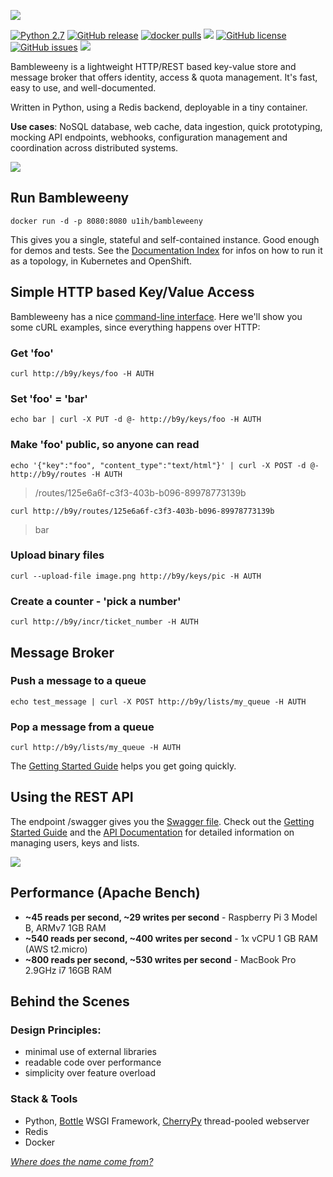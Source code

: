 ![](https://raw.githubusercontent.com/u1i/bambleweeny/master/img/bwy2.png)

[![Python 2.7](https://img.shields.io/badge/python-2.7-blue.svg)](https://www.python.org/downloads/release/python-270/) [![GitHub release](https://img.shields.io/github/release/u1i/bambleweeny.svg)](https://GitHub.com/u1i/bambleweeny/releases) [![docker pulls](https://img.shields.io/badge/dynamic/json.svg?label=Docker%20Pulls&url=https%3A%2F%2Fhub.docker.com%2Fv2%2Frepositories%2Fu1ih%2Fbambleweeny%2F&query=$.pull_count&colorB=2)](https://hub.docker.com/r/u1ih/bambleweeny/) [![](https://img.shields.io/badge/documentation-index-green.svg)](https://github.com/u1i/bambleweeny/blob/master/DocumentationIndex.md) [![GitHub license](https://img.shields.io/github/license/u1i/bambleweeny.svg)](https://github.com/u1i/bambleweeny/blob/master/LICENSE) [![GitHub issues](https://img.shields.io/github/issues/u1i/bambleweeny.svg)](https://GitHub.com/u1i/bambleweeny/issues/) ![](https://img.shields.io/swagger/valid/2.0/https/raw.githubusercontent.com/u1i/bambleweeny/master/swagger.json.svg)

Bambleweeny is a lightweight HTTP/REST based key-value store and message broker that offers identity, access & quota management. It's fast, easy to use, and well-documented.

Written in Python, using a Redis backend, deployable in a tiny container.

**Use cases**: NoSQL database, web cache, data ingestion, quick prototyping, mocking API endpoints, webhooks, configuration management and coordination across distributed systems.

![](https://raw.githubusercontent.com/u1i/bambleweeny/master/img/b9y-logic8.png)

## Run Bambleweeny

`docker run -d -p 8080:8080 u1ih/bambleweeny`

This gives you a single, stateful and self-contained instance. Good enough for demos and tests. See the [Documentation Index](DocumentationIndex.md) for infos on how to run it as a topology, in Kubernetes and OpenShift.

## Simple HTTP based Key/Value Access

Bambleweeny has a nice [command-line interface](https://github.com/u1i/b9y-cli). Here we'll show you some cURL examples, since everything happens over HTTP:

### Get 'foo'

`curl http://b9y/keys/foo -H AUTH`

### Set 'foo' = 'bar'

`echo bar | curl -X PUT -d @- http://b9y/keys/foo -H AUTH`

### Make 'foo' public, so anyone can read

`echo '{"key":"foo", "content_type":"text/html"}' | curl -X POST -d @- http://b9y/routes -H AUTH`

> /routes/125e6a6f-c3f3-403b-b096-89978773139b

`curl http://b9y/routes/125e6a6f-c3f3-403b-b096-89978773139b`
> bar


### Upload binary files

`curl --upload-file image.png http://b9y/keys/pic -H AUTH`

### Create a counter - 'pick a number'

`curl http://b9y/incr/ticket_number -H AUTH`

## Message Broker

### Push a message to a queue

`echo test_message | curl -X POST http://b9y/lists/my_queue -H AUTH`

### Pop a message from a queue

`curl http://b9y/lists/my_queue -H AUTH`

The [Getting Started Guide](GettingStarted.md) helps you get going quickly.

## Using the REST API

The endpoint /swagger gives you the [Swagger file](https://raw.githubusercontent.com/u1i/bambleweeny/master/swagger.json). Check out the [Getting Started Guide](GettingStarted.md) and the [API Documentation](http://bambleweeny.sotong.io/) for detailed information on managing users, keys and lists.
 
[![](https://raw.githubusercontent.com/u1i/bambleweeny/master/img/crud7.png)](http://bambleweeny.sotong.io/)

## Performance (Apache Bench)

* **~45 reads per second, ~29 writes per second** - Raspberry Pi 3 Model B, ARMv7 1GB RAM
* **~540 reads per second, ~400 writes per second** - 1x vCPU 1 GB RAM (AWS t2.micro)
* **~800 reads per second, ~530 writes per second** - MacBook Pro 2.9GHz i7 16GB RAM

## Behind the Scenes
### Design Principles:

* minimal use of external libraries
* readable code over performance
* simplicity over feature overload

### Stack & Tools

* Python, [Bottle](https://bottlepy.org/) WSGI Framework, [CherryPy](http://cherrypy.org/) thread-pooled webserver
* Redis
* Docker

*[Where does the name come from?](http://hitchhikers.wikia.com/wiki/Bambleweeny_57_Submeson_Brain)*
